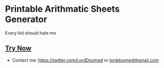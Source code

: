 # Printable Arithmatic Sheets Generator
Every kid should hate me

## [Try Now](https://lorddoomed.github.io/Arith/)
* Contact me: https://twitter.com/LordDoomed or lorddoomed@gmail.com
